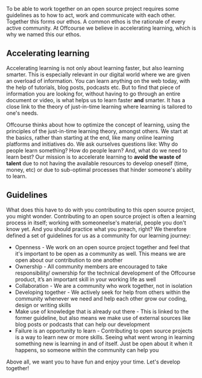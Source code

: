 To be able to work together on an open source project requires some guidelines as to how to act, work and communicate with each other. Together this forms our ethos. A common ethos is the rationale of every active community. At Offcourse we believe in accelerating learning, which is why we named this our ethos. 

## Accelerating learning

Accelerating learning is not only about learning faster, but also learning smarter. This is especially relevant in our digital world where we are given an overload of information. You can learn anything on the web today, with the help of tutorials, blog posts, podcasts etc. But to find that piece of information you are looking for, without having to go through an entire document or video, is what helps us to learn faster **and** smarter.  It has a close link to the theory of just-in-time learning where learning is tailored to one's needs.  

Offcourse thinks about how to optimize the concept of learning, using the principles of the just-in-time learning theory, amongst others. We start at the basics, rather than starting at the end, like many online learning platforms and initiatives do. We ask ourselves questions like: Why do people learn something? How do people learn? And, what do we need to learn best? Our mission is to accelerate learning to **avoid the waste of talent** due to not having the available resources to develop oneself (time, money, etc) or due to sub-optimal processes that hinder someone's ability to learn.

## Guidelines

What does this have to do with you contributing to this open source project, you might wonder. Contributing to an open source project is often a learning process in itself; working with someoneelse's material, people you don't know yet. And you should practice what you preach, right? We therefore defined a set of guidelines for us as a community for our learning journey:
* Openness - We work on an open source project together and feel that it's important to be open as a community as well. This means we are open about our contribution to one another
* Ownership - All community members are encouraged to take responsibility/ ownership for the technical development of the Offcourse product, it’s an important skill in your working life as well
* Collaboration - We are a community who work together, not in isolation
* Developing together - We actively seek for help from others within the community whenever we need and help each other grow our coding, design or writing skills
* Make use of knowledge that is already out there - This is linked to the former guideline, but also means we make use of external sources like blog posts or podcasts that can help our development
* Failure is an opportunity to learn - Contributing to open source projects is a way to learn new or more skills. Seeing what went wrong in learning something new is learning in and of itself. Just be open about it when it happens, so someone within the community can help you

Above all, we want you to have fun and enjoy your time. Let's develop together!
